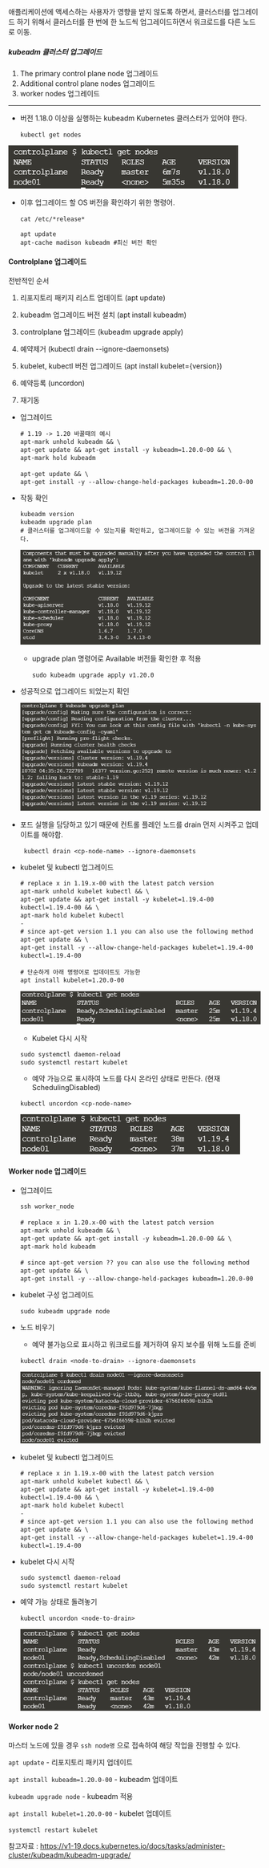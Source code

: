 애플리케이션에 액세스하는 사용자가 영향을 받지 않도록 하면서, 클러스터를 업그레이드 하기 위해서 클러스터를 한 번에 한 노드씩 업그레이드하면서 워크로드를 다른 노드로 이동.

##### kubeadm 클러스터 업그레이드

1. The primary control plane node 업그레이드
2. Additional control plane nodes 업그레이드
3. worker nodes 업그레이드

---

* 버전 1.18.0 이상을 실행하는 kubeadm Kubernetes 클러스터가 있어야 한다.
  
  `kubectl get nodes` 

![](img/1.PNG)

* 이후 업그레이드 할 OS 버전을 확인하기 위한 명령어.
  
  `cat /etc/*release*`
  
  ```
  apt update
  apt-cache madison kubeadm #최신 버전 확인
  ```

#### Controlplane 업그레이드

전반적인 순서

1. 리포지토리 패키지 리스트 업데이트 (apt update)

2. kubeadm 업그레이드 버전 설치 (apt install kubeadm)

3. controlplane 업그레이드 (kubeadm upgrade apply)

4. 예약제거 (kubectl drain <node-name> --ignore-daemonsets)

5. kubelet, kubectl 버전 업그레이드 (apt install kubelet={version})

6. 예약등록 (uncordon)

7. 재기동
* 업그레이드
  
  ```shell
  # 1.19 -> 1.20 바꿀때의 예시
  apt-mark unhold kubeadm && \
  apt-get update && apt-get install -y kubeadm=1.20.0-00 && \
  apt-mark hold kubeadm
  
  apt-get update && \
  apt-get install -y --allow-change-held-packages kubeadm=1.20.0-00
  ```

* 작동 확인
  
  ```shell
  kubeadm version
  kubeadm upgrade plan
  # 클러스터를 업그레이드할 수 있는지를 확인하고, 업그레이드할 수 있는 버전을 가져온다.
  ```
  
  ![](img/2.PNG)
  
  * upgrade plan 명령어로 Available 버전들 확인한 후 적용
    
    `sudo kubeadm upgrade apply v1.20.0`
    
    

* 성공적으로 업그레이드 되었는지 확인
  
  ![](img/3.PNG)

* 포드 실행을 담당하고 있기 때문에 컨트롤 플레인 노드를 drain 먼저 시켜주고 업데이트를 해야함.
  
  ` kubectl drain <cp-node-name> --ignore-daemonsets`

* kubelet 및 kubectl 업그레이드
  
  ```shell
  # replace x in 1.19.x-00 with the latest patch version
  apt-mark unhold kubelet kubectl && \
  apt-get update && apt-get install -y kubelet=1.19.4-00 kubectl=1.19.4-00 && \
  apt-mark hold kubelet kubectl
  -
  # since apt-get version 1.1 you can also use the following method
  apt-get update && \
  apt-get install -y --allow-change-held-packages kubelet=1.19.4-00 kubectl=1.19.4-00
  
  # 단순하게 아래 명령어로 업데이트도 가능한 
  apt install kubelet=1.20.0-00
  
  ```
  
  ![](img/4.PNG)
  
  * Kubelet 다시 시작
  
  ```
  sudo systemctl daemon-reload
  sudo systemctl restart kubelet
  ```
  
  * 예약 가능으로 표시하여 노드를 다시 온라인 상태로 만든다. (현재 SchedulingDisabled)
  
  `kubectl uncordon <cp-node-name>`
  
  ![](img/5.PNG)

#### Worker node 업그레이드

* 업그레이드
  
  ```
  ssh worker_node
  
  # replace x in 1.20.x-00 with the latest patch version
  apt-mark unhold kubeadm && \
  apt-get update && apt-get install -y kubeadm=1.20.0-00 && \
  apt-mark hold kubeadm
  
  # since apt-get version ?? you can also use the following method
  apt-get update && \
  apt-get install -y --allow-change-held-packages kubeadm=1.20.0-00
  ```

* kubelet 구성 업그레이드
  
  `sudo kubeadm upgrade node`

* 노드 비우기
  
  * 예약 불가능으로 표시하고 워크로드를 제거하여 유지 보수를 위해 노드를 준비
  
  `kubectl drain <node-to-drain> --ignore-daemonsets`
  
  ![](img/6.PNG)

* kubelet 및 kubectl 업그레이드
  
  ```
  # replace x in 1.19.x-00 with the latest patch version
  apt-mark unhold kubelet kubectl && \
  apt-get update && apt-get install -y kubelet=1.19.4-00 kubectl=1.19.4-00 && \
  apt-mark hold kubelet kubectl
  -
  # since apt-get version 1.1 you can also use the following method
  apt-get update && \
  apt-get install -y --allow-change-held-packages kubelet=1.19.4-00 kubectl=1.19.4-00
  ```

* kubelet 다시 시작
  
  ```
  sudo systemctl daemon-reload
  sudo systemctl restart kubelet
  ```

* 예약 가능 상태로 돌려놓기
  
  `kubectl uncordon <node-to-drain>`
  
  ![](img/7.PNG)

#### Worker node 2

마스터 노드에 있을 경우 `ssh node명` 으로 접속하여 해당 작업을 진행할 수 있다.

`apt update` - 리포지토리 패키지 업데이트

`apt install kubeadm=1.20.0-00` - kubeadm 업데이트

`kubeadm upgrade node` - kubeadm 적용

`apt install kubelet=1.20.0-00` - kubelet 업데이트

`systemctl restart kubelet` 

참고자료 : https://v1-19.docs.kubernetes.io/docs/tasks/administer-cluster/kubeadm/kubeadm-upgrade/
